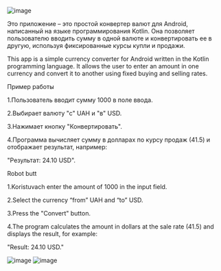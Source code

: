 ![image](https://github.com/user-attachments/assets/f688095d-a460-4bbc-ad21-7ee47037e224)


Это приложение – это простой конвертер валют для Android, написанный на языке программирования Kotlin. Она позволяет пользователю вводить сумму в одной валюте и конвертировать ее в другую, используя фиксированные курсы купли и продажи.


This app is a simple currency converter for Android written in the Kotlin programming language. It allows the user to enter an amount in one currency and convert it to another using fixed buying and selling rates.


Пример работы

1.Пользователь вводит сумму 1000 в поле ввода.

2.Выбирает валюту "с" UAH и "в" USD.

3.Нажимает кнопку "Конвертировать".

4.Программа вычисляет сумму в долларах по курсу продаж (41.5) и отображает результат, например:

"Результат: 24.10 USD".



Robot butt

1.Koristuvach enter the amount of 1000 in the input field.

2.Select the currency “from” UAH and “to” USD.
   
3.Press the "Convert" button.
   
4.The program calculates the amount in dollars at the sale rate (41.5) and displays the result, for example:
   
"Result: 24.10 USD."



![image](https://github.com/user-attachments/assets/cdea88ce-3da8-4c8d-a32c-8efa0993fbbc)    ![image](https://github.com/user-attachments/assets/bdff92f9-4da1-4994-879a-e23090f96729)






